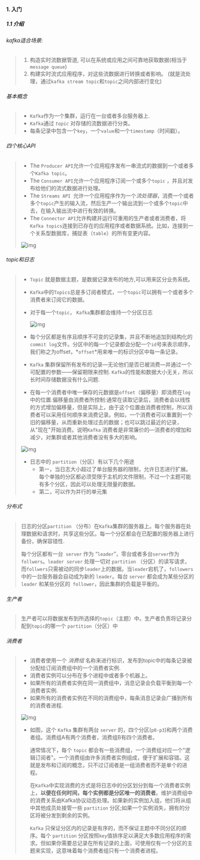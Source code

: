 #### 1. 入门

##### 1.1 介绍

###### kafka适合场景:

> 1. 构造实时流数据管道, 可以在系统或应用之间可靠地获取数据(相当于`message queue`)
> 2. 构建实时流式应用程序，对这些流数据进行转换或者影响。 (就是流处理，通过`kafka stream topic`和`topic`之间内部进行变化)

###### 基本概念

> - `Kafka`作为一个集群，运行在一台或者多台服务器上.
> - `Kafka`通过 *`topic`* 对存储的流数据进行分类。
> - 每条记录中包含一个`key`，一个`value`和一个`timestamp`（时间戳）。

###### 四个核心API

> - The `Producer API`允许一个应用程序发布一串流式的数据到一个或者多个`Kafka topic`。
> - The `Consumer API`允许一个应用程序订阅一个或多个`topic` ，并且对发布给他们的流式数据进行处理。
> - The `Streams API `允许一个应用程序作为一个*流处理器*，消费一个或者多个`topic`产生的输入流，然后生产一个输出流到一个或多个`topic`中去，在输入输出流中进行有效的转换。
> - The `Connector API`允许构建并运行可重用的生产者或者消费者，将`Kafka topics`连接到已存在的应用程序或者数据系统。比如，连接到一个关系型数据库，捕捉表（`table`）的所有变更内容。
>
> ![img](http://kafka.apachecn.org/10/images/kafka-apis.png)

###### topic和日志

> - `Topic` 就是数据主题，是数据记录发布的地方,可以用来区分业务系统。
>
> - `Kafka`中的`Topics`总是多订阅者模式，一个`topic`可以拥有一个或者多个消费者来订阅它的数据。
>
> - 对于每一个`topic`， `Kafka`集群都会维持一个分区日志
>
>   ![img](http://kafka.apachecn.org/10/images/log_anatomy.png)
>
> - 每个分区都是有序且顺序不可变的记录集，并且不断地追加到结构化的`commit log`文件。分区中的每一个记录都会分配一个`id`号来表示顺序，我们称之为offset，*`offset`*用来唯一的标识分区中每一条记录。
>
> - `Kafka` 集群保留所有发布的记录—无论他们是否已被消费—并通过一个可配置的参数——保留期限来控制. `Kafka`的性能和数据大小无关，所以长时间存储数据没有什么问题.
>
> - 在每一个消费者中唯一保存的元数据是`offset`（偏移量）即消费在`log`中的位置.偏移量由消费者所控制:通常在读取记录后，消费者会以线性的方式增加偏移量，但是实际上，由于这个位置由消费者控制，所以消费者可以采用任何顺序来消费记录。例如，一个消费者可以重置到一个旧的偏移量，从而重新处理过去的数据；也可以跳过最近的记录，从"现在"开始消费。说明`Kafka` 消费者是非常廉价的—消费者的增加和减少，对集群或者其他消费者没有多大的影响。
>
> ![img](http://kafka.apachecn.org/10/images/log_consumer.png)
>
> - 日志中的 `partition`（分区）有以下几个用途
>   - 第一，当日志大小超过了单台服务器的限制，允许日志进行扩展。每个单独的分区都必须受限于主机的文件限制，不过一个主题可能有多个分区，因此可以处理无限量的数据。
>   - 第二，可以作为并行的单元集

###### 分布式

> 日志的分区`partition` （分布）在`Kafka`集群的服务器上。每个服务器在处理数据和请求时，共享这些分区。每一个分区都会在已配置的服务器上进行备份，确保容错性.
>
> 每个分区都有一台` server` 作为 “`leader`”，零台或者多台`server`作为` follwers `。`leader server` 处理一切对 `partition` （分区）的读写请求，而`follwers`只需被动的同步`leader`上的数据。当`leader`宕机了，`followers` 中的一台服务器会自动成为新的 `leader`。每台 `server` 都会成为某些分区的 `leader` 和某些分区的` follower`，因此集群的负载是平衡的。

###### 生产者

> 生产者可以将数据发布到所选择的`topic`（主题）中。生产者负责将记录分配到`topic`的哪一个 `partition`（分区）中

###### 消费者

> - 消费者使用一个 *消费组* 名称来进行标识，发布到topic中的每条记录被分配给订阅消费组中的一个消费者实例.
> - 消费者实例可以分布在多个进程中或者多个机器上。
> - 如果所有的消费者实例在同一消费组中，消息记录会负载平衡到每一个消费者实例.
> - 如果所有的消费者实例在不同的消费组中，每条消息记录会广播到所有的消费者进程.
>
> ![img](http://kafka.apachecn.org/10/images/consumer-groups.png)
>
> - 如图，这个 `Kafka` 集群有两台 `server` 的，四个分区(`p0-p3`)和两个消费者组。消费组A有两个消费者，消费组B有四个消费者。
>
>   通常情况下，每个 `topic` 都会有一些消费组，一个消费组对应一个"逻辑订阅者"。一个消费组由许多消费者实例组成，便于扩展和容错。这就是发布和订阅的概念，只不过订阅者是一组消费者而不是单个的进程。
>
>   在`Kafka`中实现消费的方式是将日志中的分区划分到每一个消费者实例上，**以便在任何时间，每个实例都是分区唯一的消费者**。维护消费组中的消费关系由Kafka协议动态处理。如果新的实例加入组，他们将从组中其他成员处接管一些 `partition` 分区;如果一个实例消失，拥有的分区将被分发到剩余的实例。
>
>   `Kafka` 只保证分区内的记录是有序的，而不保证主题中不同分区的顺序。每个 `partition` 分区按照`key`值排序足以满足大多数应用程序的需求。但如果你需要总记录在所有记录的上面，可使用仅有一个分区的主题来实现，这意味着每个消费者组只有一个消费者进程。